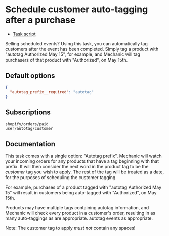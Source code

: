 # Schedule customer auto-tagging after a purchase

* [Task script](./script.liquid)

Selling scheduled events? Using this task, you can automatically tag customers after the event has been completed. Simply tag a product with "autotag Authorized May 15", for example, and Mechanic will tag purchasers of that product with "Authorized", on May 15th.

## Default options

```json
{
  "autotag_prefix__required": "autotag"
}
```

## Subscriptions

```liquid
shopify/orders/paid
user/autotag/customer
```

## Documentation

This task comes with a single option: "Autotag prefix". Mechanic will watch your incoming orders for any products that have a tag beginning with that prefix. It will then consider the next word in the product tag to be the _customer_ tag you wish to apply. The rest of the tag will be treated as a date, for the purposes of scheduling the customer tagging.

For example, purchases of a product tagged with "autotag Authorized May 15" will result in customers being auto-tagged with "Authorized", on May 15th.

Products may have multiple tags containing autotag information, and Mechanic will check every product in a customer's order, resulting in as many auto-taggings as are appropriate. autotag events as appropriate.

Note: The customer tag to apply _must not_ contain any spaces!